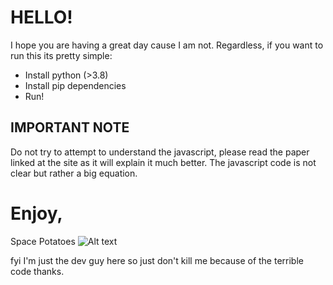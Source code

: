 # HELLO!

I hope you are having a great day cause I am not.
Regardless, if you want to run this its pretty simple:
- Install python (>3.8)
- Install pip dependencies 
- Run!

## IMPORTANT NOTE
Do not try to attempt to understand the javascript, please read the paper linked at the site as it will explain it much better. The javascript code is not clear but rather a big equation.

# Enjoy,
Space Potatoes 
![Alt text](https://cdn.discordapp.com/attachments/760804793823789056/762486561983299594/ZfUTBvAA.jpg)




fyi I'm just the dev guy here so just don't kill me because of the terrible code thanks.